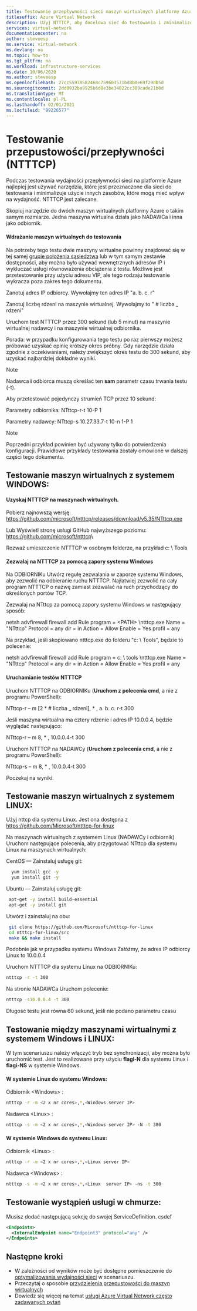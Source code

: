 ```yaml
---
title: Testowanie przepływności sieci maszyn wirtualnych platformy Azure
titlesuffix: Azure Virtual Network
description: Użyj NTTTCP, aby docelowa sieć do testowania i zminimalizować użycie innych zasobów, które mogą mieć wpływ na wydajność.
services: virtual-network
documentationcenter: na
author: steveesp
ms.service: virtual-network
ms.devlang: na
ms.topic: how-to
ms.tgt_pltfrm: na
ms.workload: infrastructure-services
ms.date: 10/06/2020
ms.author: steveesp
ms.openlocfilehash: 27cc55978582468c759603571bd8b0e69f29db5d
ms.sourcegitcommit: 2dd0932ba9925b6d8e3be34822cc389cade21b0d
ms.translationtype: MT
ms.contentlocale: pl-PL
ms.lasthandoff: 02/01/2021
ms.locfileid: "99226577"
---
```

# <a name="bandwidththroughput-testing-ntttcp"></a>Testowanie przepustowości/przepływności (NTTTCP)

Podczas testowania wydajności przepływności sieci na platformie Azure najlepiej jest używać narzędzia, które jest przeznaczone dla sieci do testowania i minimalizuje użycie innych zasobów, które mogą mieć wpływ na wydajność. NTTTCP jest zalecane.

Skopiuj narzędzie do dwóch maszyn wirtualnych platformy Azure o takim samym rozmiarze. Jedna maszyna wirtualna działa jako NADAWCa i inna jako odbiornik.

#### <a name="deploying-vms-for-testing"></a>Wdrażanie maszyn wirtualnych do testowania
Na potrzeby tego testu dwie maszyny wirtualne powinny znajdować się w tej samej [grupie położenia sąsiedztwa](../virtual-machines/co-location.md) lub w tym samym zestawie dostępności, aby można było używać wewnętrznych adresów IP i wykluczać usługi równoważenia obciążenia z testu. Możliwe jest przetestowanie przy użyciu adresu VIP, ale tego rodzaju testowanie wykracza poza zakres tego dokumentu.

Zanotuj adres IP odbiorcy. Wywołajmy ten adres IP "a. b. c. r"

Zanotuj liczbę rdzeni na maszynie wirtualnej. Wywołajmy to " \# liczba \_ rdzeni"

Uruchom test NTTTCP przez 300 sekund (lub 5 minut) na maszynie wirtualnej nadawcy i na maszynie wirtualnej odbiornika.

Porada: w przypadku konfigurowania tego testu po raz pierwszy możesz próbować uzyskać opinię krótszy okres próbny. Gdy narzędzie działa zgodnie z oczekiwaniami, należy zwiększyć okres testu do 300 sekund, aby uzyskać najbardziej dokładne wyniki.

> [!NOTE]
> Nadawca **i** odbiorca muszą określać ten **sam** parametr czasu trwania testu (-t).

Aby przetestować pojedynczy strumień TCP przez 10 sekund:

Parametry odbiornika: NTttcp-r-t 10-P 1

Parametry nadawcy: NTttcp-s 10.27.33.7-t 10-n 1-P 1

> [!NOTE]
> Poprzedni przykład powinien być używany tylko do potwierdzenia konfiguracji. Prawidłowe przykłady testowania zostały omówione w dalszej części tego dokumentu.

## <a name="testing-vms-running-windows"></a>Testowanie maszyn wirtualnych z systemem WINDOWS:

#### <a name="get-ntttcp-onto-the-vms"></a>Uzyskaj NTTTCP na maszynach wirtualnych.

Pobierz najnowszą wersję: https://github.com/microsoft/ntttcp/releases/download/v5.35/NTttcp.exe

Lub Wyświetl stronę usługi GitHub najwyższego poziomu: <https://github.com/microsoft/ntttcp>\

Rozważ umieszczenie NTTTCP w osobnym folderze, na przykład c: \\ Tools

#### <a name="allow-ntttcp-through-the-windows-firewall"></a>Zezwalaj na NTTTCP za pomocą zapory systemu Windows
Na ODBIORNIKu Utwórz regułę zezwalania w zaporze systemu Windows, aby zezwolić na odbieranie ruchu NTTTCP. Najłatwiej zezwolić na cały program NTTTCP o nazwę zamiast zezwalać na ruch przychodzący do określonych portów TCP.

Zezwalaj na NTttcp za pomocą zapory systemu Windows w następujący sposób:

netsh advfirewall firewall add Rule program = \<PATH\> \\ntttcp.exe Name = "NTttcp" Protocol = any dir = in Action = Allow Enable = Yes profil = any

Na przykład, jeśli skopiowano ntttcp.exe do folderu "c: \\ Tools", będzie to polecenie: 

netsh advfirewall firewall add Rule program = c: \\ tools \\ntttcp.exe Name = "NTttcp" Protocol = any dir = in Action = Allow Enable = Yes profil = any

#### <a name="running-ntttcp-tests"></a>Uruchamianie testów NTTTCP

Uruchom NTTTCP na ODBIORNIKu (**Uruchom z polecenia cmd**, a nie z programu PowerShell):

NTttcp-r – m [2 \* \# liczba \_ rdzeni], \* , a. b. c. r-t 300

Jeśli maszyna wirtualna ma cztery rdzenie i adres IP 10.0.0.4, będzie wyglądać następująco:

NTttcp-r – m 8, \* , 10.0.0.4-t 300


Uruchom NTTTCP na NADAWCy (**Uruchom z polecenia cmd**, a nie z programu PowerShell):

NTttcp-s – m 8, \* , 10.0.0.4-t 300 

Poczekaj na wyniki.


## <a name="testing-vms-running-linux"></a>Testowanie maszyn wirtualnych z systemem LINUX:

Użyj nttcp dla systemu Linux. Jest ona dostępna z <https://github.com/Microsoft/ntttcp-for-linux>

Na maszynach wirtualnych z systemem Linux (NADAWCy i odbiornik) Uruchom następujące polecenia, aby przygotować NTttcp dla systemu Linux na maszynach wirtualnych:

CentOS — Zainstaluj usługę git:
``` bash
  yum install gcc -y  
  yum install git -y
```
Ubuntu — Zainstaluj usługę git:
``` bash
 apt-get -y install build-essential  
 apt-get -y install git
```
Utwórz i zainstaluj na obu:
``` bash
 git clone https://github.com/Microsoft/ntttcp-for-linux
 cd ntttcp-for-linux/src
 make && make install
```

Podobnie jak w przypadku systemu Windows Załóżmy, że adres IP odbiorcy Linux to 10.0.0.4

Uruchom NTTTCP dla systemu Linux na ODBIORNIKu:

``` bash
ntttcp -r -t 300
```

Na stronie NADAWCa Uruchom polecenie:

``` bash
ntttcp -s10.0.0.4 -t 300
```
 
Długość testu jest równa 60 sekund, jeśli nie podano parametru czasu

## <a name="testing-between-vms-running-windows-and-linux"></a>Testowanie między maszynami wirtualnymi z systemem Windows i LINUX:

W tym scenariuszu należy włączyć tryb bez synchronizacji, aby można było uruchomić test. Jest to realizowane przy użyciu **flagi-N** dla systemu Linux i **flagi-NS** w systemie Windows.

#### <a name="from-linux-to-windows"></a>W systemie Linux do systemu Windows:

Odbiornik \<Windows> :

``` bash
ntttcp -r -m <2 x nr cores>,*,<Windows server IP>
```

Nadawca \<Linux> :

``` bash
ntttcp -s -m <2 x nr cores>,*,<Windows server IP> -N -t 300
```

#### <a name="from-windows-to-linux"></a>W systemie Windows do systemu Linux:

Odbiornik \<Linux> :

``` bash
ntttcp -r -m <2 x nr cores>,*,<Linux server IP>
```

Nadawca \<Windows> :

``` bash
ntttcp -s -m <2 x nr cores>,*,<Linux  server IP> -ns -t 300
```
## <a name="testing-cloud-service-instances"></a>Testowanie wystąpień usługi w chmurze:
Musisz dodać następującą sekcję do swojej ServiceDefinition. csdef
```xml
<Endpoints>
  <InternalEndpoint name="Endpoint3" protocol="any" />
</Endpoints> 
```

## <a name="next-steps"></a>Następne kroki
* W zależności od wyników może być dostępne pomieszczenie do [optymalizowania wydajności sieci](virtual-network-optimize-network-bandwidth.md) w scenariuszu.
* Przeczytaj o sposobie [przydzielenia przepustowości do maszyn wirtualnych](virtual-machine-network-throughput.md)
* Dowiedz się więcej na temat [usługi Azure Virtual Network często zadawanych pytań](virtual-networks-faq.md)